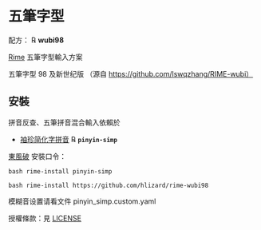 # 五筆字型

配方： ℞ **wubi98**

[Rime](http://rime.im) 五筆字型輸入方案

五筆字型 98 及新世纪版 （源自 https://github.com/lswqzhang/RIME-wubi）

## 安裝

拼音反查、五筆拼音混合輸入依賴於

  - [袖珍简化字拼音](https://github.com/rime/rime-pinyin-simp) ℞ **`pinyin-simp`**

[東風破](https://github.com/rime/plum) 安裝口令： 

`bash rime-install pinyin-simp`

`bash rime-install https://github.com/hlizard/rime-wubi98`

模糊音设置请看文件 pinyin_simp.custom.yaml

授權條款：見 [LICENSE](LICENSE)
